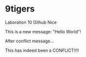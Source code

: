 # 9tigers
Laboration 10
Github
Nice


This is a new message: "Hello World"!

After conflict message...

This has indeed been a CONFLICT!!!!
